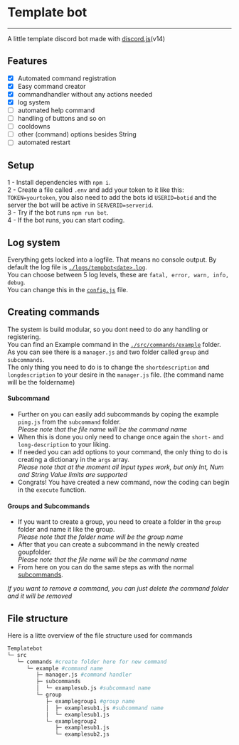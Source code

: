 # Template bot
___

A little template discord bot made with [discord.js](https://discordjs.dev)(v14)

## Features
- [x] Automated command registration
- [x] Easy command creator
- [x] commandhandler without any actions needed
- [x] log system
- [ ] automated help command
- [ ] handling of buttons and so on
- [ ] cooldowns
- [ ] other (command) options besides String
- [ ] automated restart

## Setup

1 - Install dependencies with `npm i`. \
2 - Create a file called `.env` and add your token to it like this: `TOKEN=yourtoken`, you also need to add the bots id `USERID=botid` and the server the bot will be active in `SERVERID=serverid`. \
3 - Try if the bot runs `npm run bot`. \
4 - If the bot runs, you can start coding. 

## Log system

Everything gets locked into a logfile. That means no console output. By default the log file is [`./logs/tempbot<date>.log`](https://github.com/flloschy/tempbot/tree/main/logs). \
You can choose between 5 log levels, these are `fatal, error, warn, info, debug`. \
You can change this in the [`config.js`](https://github.com/flloschy/tempbot/blob/main/config.js) file.

## Creating commands

The system is build modular, so you dont need to do any handling or registering. \
You can find an Example command in the [`./src/commands/example`](https://github.com/flloschy/tempbot/tree/main/src/commands/example) folder. \
As you can see there is a `manager.js` and two folder called `group` and `subcommands`. \
The only thing you need to do is to change the `shortdescription` and `longdescription` to your desire in the `manager.js` file. (the command name will be the foldername) 

#### Subcommand
- Further on you can easily add subcommands by coping the example `ping.js` from the `subcommand` folder. \
*Please note that the file name will be the command name*
- When this is done you only need to change once again the `short-` and  `long-description` to your liking.
- If needed you can add options to your command, the only thing to do is creating a dictionary in the `args` array. \
*Please note that at the moment all Input types work, but only Int, Num and String Value limits are supported*
- Congrats! You have created a new command, now the coding can begin in the `execute` function. 

#### Groups and Subcommands
- If you want to create a group, you need to create a folder in the `group` folder and name it like the group. \
*Please note that the folder name will be the group name*
- After that you can create a subcommand in the newly created goupfolder. \
*Please note that the file name will be the command name*
- From here on you can do the same steps as with the normal [subcommands](https://github.com/flloschy/tempbot#subcommand).

*If you want to remove a command, you can just delete the command folder and it will be removed*

## File structure

Here is a litte overview of the file structure used for commands

```bash
Templatebot
└─ src
   └─ commands #create folder here for new command
      └─ example #command name
         ├─ manager.js #command handler
         ├─ subcommands
         │  └─ examplesub.js #subcommand name
         └─ group
            ├─ examplegroup1 #group name
            │  ├─ examplesub1.js #subcommand name
            │  └─ examplesub1.js  
            └─ examplegroup2       
               ├─ examplesub1.js
               └─ examplesub2.js

```
